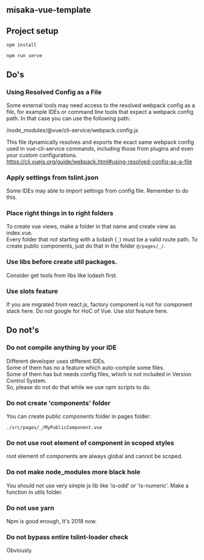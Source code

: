 ## misaka-vue-template

## Project setup
```
npm install
```

```
npm run serve
```

## Do's
### Using Resolved Config as a File
Some external tools may need access to the resolved webpack config as a file, for example IDEs or command line tools that expect a webpack config path. In that case you can use the following path:

<projectRoot>/node_modules/@vue/cli-service/webpack.config.js

This file dynamically resolves and exports the exact same webpack config used in vue-cli-service commands, including those from plugins and even your custom configurations.
https://cli.vuejs.org/guide/webpack.html#using-resolved-config-as-a-file

### Apply settings from tslint.json
Some IDEs may able to import settings from config file. Remember to do this.

### Place right things in to right folders
To create vue views, make a folder in that name and create view as index.vue.  
Every folder that not starting with a lodash (```_```) must be a valid route path.
To create public components, just do that in the folder ```@/pages/_/```.

### Use libs before create util packages.
Consider get tools from libs like lodash first.

### Use slots feature
If you are migrated from react.js, factory component is not for component stack here.
Do not google for HoC of Vue. Use slot feature here.

## Do not's
### Do not compile anything by your IDE
Different developer uses different IDEs.  
Some of them has no a feature which auto-compile some files.  
Some of them has but needs config files, which
is not included in Version Control System.  
So, please do not do that while we use npm scripts to do.

### Do not create 'components' folder
You can create public components folder in pages folder:
```
./src/pages/_/MyPublicComponent.vue
```

### Do not use root element of component in scoped styles
root element of components are always global and cannot be scoped.

### Do not make node_modules more black hole
You should not use very simple js lib like 'is-odd' or 'is-numeric'. Make a function in utils folder.

### Do not use yarn
Npm is good enough, It's 2018 now.

### Do not bypass entire tslint-loader check
Obviously.
